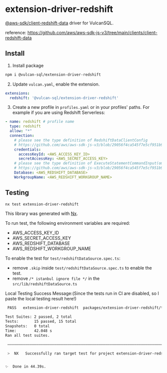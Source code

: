 # extension-driver-redshift

[@aws-sdk/client-redshift-data](https://www.npmjs.com/package/@aws-sdk/client-redshift-data) driver for VulcanSQL.

reference: https://github.com/aws/aws-sdk-js-v3/tree/main/clients/client-redshift-data

## Install

1. Install package

  ```bash
  npm i @vulcan-sql/extension-driver-redshift
  ```

2. Update `vulcan.yaml`, enable the extension.

  ```yaml
  extensions:
    redshift: '@vulcan-sql/extension-driver-redshift'
  ```

3. Create a new profile in `profiles.yaml` or in your profiles' paths. For example if you are using Redshift Serverless:

```yaml
- name: redshift # profile name
  type: redshift
  allow: "*"
  connection:
    # please see the type definition of RedshiftDataClientConfig
    # https://github.com/aws/aws-sdk-js-v3/blob/29056f4ca545f7e5cf951b915bb52178305fc305/clients/client-redshift-data/src/RedshiftDataClient.ts#L253C18-L253C42
    credentials:
      accessKeyId: <AWS_ACCESS_KEY_ID>
      secretAccessKey: <AWS_SECRET_ACCESS_KEY>
    # please see the type definition of ExecuteStatementCommandInput(omit Sql and Parameters)
    # https://github.com/aws/aws-sdk-js-v3/blob/29056f4ca545f7e5cf951b915bb52178305fc305/clients/client-redshift-data/src/models/models_0.ts#L805C18-L805C39
    Database: <AWS_REDSHIFT_DATABASE>
    WorkgroupName: <AWS_REDSHIFT_WORKGROUP_NAME>
```

## Testing

```bash
nx test extension-driver-redshift
```

This library was generated with [Nx](https://nx.dev).

To run test, the following environment variables are required:

- AWS_ACCESS_KEY_ID
- AWS_SECRET_ACCESS_KEY
- AWS_REDSHIFT_DATABASE
- AWS_REDSHIFT_WORKGROUP_NAME

To enable the test for `test/redshiftDataSource.spec.ts`:
- remove `.skip` inside `test/redshiftDataSource.spec.ts` to enable the test.
- remove `/* istanbul ignore file */` in the `src/lib/redshiftDataSource.ts`

Local Testing Success Message:(Since the tests run in CI are disabled, so I paste the local testing result here!)

```bash
 PASS   extension-driver-redshift  packages/extension-driver-redshift/test/redshiftDataSource.spec.ts (41.595 s)

Test Suites: 2 passed, 2 total
Tests:       15 passed, 15 total
Snapshots:   0 total
Time:        42.048 s
Ran all test suites.

 —————————————————————————————————————————————————————————————————————————————————————————————————————————————————————————————————————————————————————————————————————————————————————————————————————————————————————————————————————————————————————————————————————

 >  NX   Successfully ran target test for project extension-driver-redshift


✨  Done in 44.39s.
```
